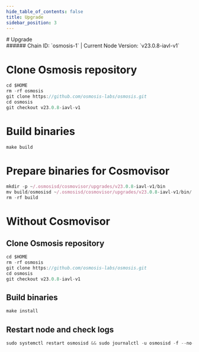 ```yaml
---
hide_table_of_contents: false
title: Upgrade
sidebar_position: 3
---
```


<div class="h1-with-icon icon-osmosis">
# Upgrade
</div>
###### Chain ID: `osmosis-1` | Current Node Version: `v23.0.8-iavl-v1`


# Clone Osmosis repository
```js
cd $HOME
rm -rf osmosis
git clone https://github.com/osmosis-labs/osmosis.git
cd osmosis
git checkout v23.0.8-iavl-v1
 ```

# Build binaries
```js
make build
 ```

# Prepare binaries for Cosmovisor
```js
mkdir -p ~/.osmosisd/cosmovisor/upgrades/v23.0.8-iavl-v1/bin
mv build/osmosisd ~/.osmosisd/cosmovisor/upgrades/v23.0.8-iavl-v1/bin/
rm -rf build
```

# Without Cosmovisor
## Clone Osmosis repository
```js
cd $HOME
rm -rf osmosis
git clone https://github.com/osmosis-labs/osmosis.git
cd osmosis
git checkout v23.0.8-iavl-v1
 ```

## Build binaries
```js
make install
 ```

## Restart node and check logs
```js
sudo systemctl restart osmosisd && sudo journalctl -u osmosisd -f --no-hostname -o cat
```